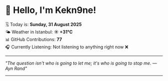 # 👋 Hello, I'm Kekn9ne!

🗓️ Today is: **Sunday, 31 August 2025**  
🌤️ Weather in Istanbul: **☀️   +31°C**  
📊 GitHub Contributions: **77**  
🎧 Currently Listening: Not listening to anything right now ❌

---

_"The question isn't who is going to let me; it's who is going to stop me. — *Ayn Rand*"_

---
